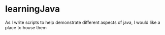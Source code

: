 # learningJava
As I write scripts to help demonstrate different aspects of java, I would like a place to house them
